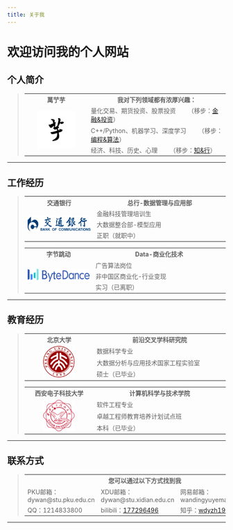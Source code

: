 ```yaml
---
title: 关于我
---
```


# 欢迎访问我的个人网站

<script type="text/javascript" src="/include/head.js"></script>

## 个人简介

> <table>
>   <head>
> 		<tr>
> 			<th width="320">萬艼芋</th>
> 			<th width="640">我对下列领域都有浓厚兴趣：</th>
> 		</tr>
> 	</head>
>   <body>
>       <tr>
>           <td rowspan="3" align="center"><img src="./pic/icon.jpg" width="88" height="88"></td>
>           <td>量化交易、期货投资、股票投资&emsp;&emsp;（移步：<a href="https://www.dywan.xyz/finance">金融&投资</a>）</td>
>       </tr>
>       <tr>
>           <td>C++/Python、机器学习、深度学习&emsp;&emsp;（移步：<a href="https://www.dywan.xyz/program">编程&算法</a>）</td>
>       </tr>
>       <tr>
>           <td>经济、科技、历史、心理&emsp;&emsp;（移步：<a href="https://www.dywan.xyz/journey">知&行</a>）</td>
>       </tr>
>   </body>
> </table>

---

## 工作经历

> <table>
> 	<head>
> 		<tr>
> 			<th width="320">交通银行</th>
> 			<th width="640">总行-数据管理与应用部</th>
> 		</tr>
> 	</head>
> 	<body>
> 		<tr>
> 			<td rowspan="3" align="center"><img src="./pic/bankcomm.png" height="36"></td>
> 			<td>金融科技管理培训生</td>
> 		</tr>
> 		<tr>
> 			<td>大数据整合部-模型应用</td>
> 		</tr>
> 		<tr>
> 			<td>正职（就职中）</td>
> 		</tr>
> 	</body>
> </table>
>
> <table>
> 	<head>
> 		<tr>
> 			<th width="320">字节跳动</th>
> 			<th width="640">Data-商业化技术</th>
> 		</tr>
> 	</head>
> 	<body>
> 		<tr>
> 			<td rowspan="3" align="center"><img src="./pic/bytedance.png" height="30"></td>
> 			<td>广告算法岗位</td>
> 		</tr>
> 		<tr>
> 			<td>非中国区商业化-行业变现</td>
> 		</tr>
> 		<tr>
> 			<td>实习（已离职）</td>
> 		</tr>
> 	</body>
> </table>

---

## 教育经历

> <table>
> 	<head>
> 		<tr>
> 			<th width="320">北京大学</th>
> 			<th width="640">前沿交叉学科研究院</th>
> 		</tr>
> 	</head>
> 	<body>
> 		<tr>
> 			<td rowspan="3" align="center"><img src="./pic/pku.png" width="72" height="72"></td>
> 			<td>数据科学专业</td>
> 		</tr>
> 		<tr>
> 			<td>大数据分析与应用技术国家工程实验室</td>
> 		</tr>
> 		<tr>
> 			<td>硕士（已毕业）</td>
> 		</tr>
> 	</body>
> </table>
>
> <table>
> 	<head>
> 		<tr>
> 			<th width="320">西安电子科技大学</th>
> 			<th width="640">计算机科学与技术学院</th>
> 		</tr>
> 	</head>
> 	<body>
> 		<tr>
> 			<td rowspan="3" align="center"><img src="./pic/xdu.png" width="72" height="72"></td>
> 			<td>软件工程专业</td>
> 		</tr>
> 		<tr>
> 			<td>卓越工程师教育培养计划试点班</td>
> 		</tr>
> 		<tr>
> 			<td>本科（已毕业）</td>
> 		</tr>
> 	</body>
> </table>

---

## 联系方式

> <table>
>   <head>
> 		<tr>
> 			<th colspan="3" width="960">您可以通过以下方式找到我</th>
> 		</tr>
> 	</head>
>   <body>
>       <tr>
>           <td width="320">PKU邮箱：dywan@stu.pku.edu.cn</td>
>           <td width="320">XDU邮箱：dywan@stu.xidian.edu.cn</td>
>           <td width="320">网易邮箱：wandingyuyemail@163.com</td>
>       </tr>
>       <tr>
>           <td width="320">QQ：1214833800</td>
>           <td width="320">bilibili：<a href="https://space.bilibili.com/177296496">177296496</a></td>
>           <td width="320">知乎：<a href="https://www.zhihu.com/people/wdyzh1997">wdyzh1997</a></td>
>       </tr>
>   </body>
> </table>

---

<script type="text/javascript" src="/include/tail.js"></script>
